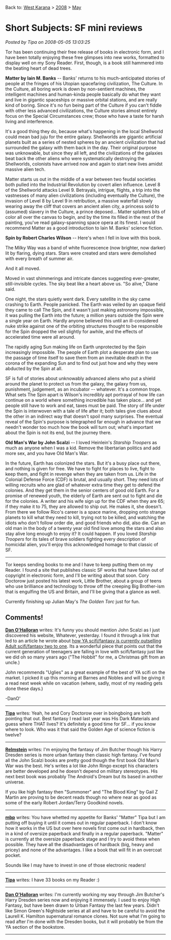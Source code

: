 Back to: [West Karana](/posts/westkarana.md) > [2008](/posts/2008/westkarana.md) > [May](./westkarana.md)
# Short Subjects: SF mini reviews

*Posted by Tipa on 2008-05-05 13:03:25*

Tor has been continuing their free release of books in electronic form, and I have been totally enjoying these free glimpses into new works, formatted to display well on my Sony Reader. First, though, is a book still hammered into the beating heart of dead trees.

**Matter by Iain M. Banks** -- Banks' returns to his much-anticipated stories of people at the fringes of his Utopian spacefaring civilization, The Culture. In the Culture, all boring work is down by non-sentient machines, the intelligent machines and human-kinda people basically do what they want and live in gigantic spaceships or massive orbital stations, and are really kind of boring. Since it's no fun being part of the Culture if you can't fiddle with other less advanced civilizations, the Culture stories almost entirely focus on the Special Circumstances crew; those who have a taste for harsh living and interference.

It's a good thing they do, because what's happening in the local Shellworld could mean bad juju for the entire galaxy. Shellworlds are gigantic artificial planets built as a series of nested spheres by an ancient civilization that had surrounded the galaxy with them back in the day. Their original purpose was unknowable, but since they all left, and the civilizations of the galaxies beat back the other aliens who were systematically destroying the Shellworlds, colonists have arrived now and again to start new lives amidst massive alien tech.

Matter starts us out in the middle of a war between two feudal societies both pulled into the Industrial Revolution by covert alien influence. Level 8 of the Shellworld attacks Level 9. Betrayals, intrigue, flights, a trip into the vastnesses of many alien civilizations (including eventually the Culture), the invasion of Level 8 by Level 9 in retribution, a massive waterfall slowly wearing away the cliff that covers an ancient alien city, a princess sold to (assumed) slavery in the Culture, a prince deposed... Matter splatters bits of color all over the canvas to begin, and by the time its filled in the rest of the painting, you've read galaxy-spanning space opera at its finest. I would recommend Matter as a good introduction to Iain M. Banks' science fiction.

**Spin by Robert Charles Wilson** -- Here's when I fell in love with this book.


> 
The Milky Way was a band of white fluorescence (now brighter, now darker) lit by flaring, dying stars. Stars were created and stars were demolished with every breath of summer air.

And it all moved.

Moved in vast shimmerings and intricate dances suggesting ever-greater, still-invisible cycles. The sky beat like a heart above us. "So alive," Diane said.



One night, the stars quietly went dark. Every satellite in the sky came crashing to Earth. People panicked. The Earth was veiled by an opaque field they came to call The Spin, and it wasn't just making astronomy impossible, it was pulling the Earth into the future; a million years outside the Spin were a single year on Earth. Hardly anyone believed this until an ill-considered nuke strike against one of the orbiting structures thought to be responsible for the Spin dropped the veil slightly for awhile, and the effects of accelerated time were all around.

The rapidly aging Sun making life on Earth unprotected by the Spin increasingly impossible. The people of Earth plot a desperate plan to use the passage of time itself to save them from an inevitable death in the corona of the expanding Sun and to find out just how and why they were abducted by the Spin at all.

SF is full of stories about unknowably advanced aliens who put a shield around the planet to protect us from the galaxy, the galaxy from us, punishment, judgement, as an incubator -- whatever. It's a common trope. What sets The Spin apart is Wilson's incredibly apt portrayal of how life can continue on a world where something incredible has taken place... and yet people still have to work and eat, taxes must be paid. The story of life under the Spin is interwoven with a tale of life after it; both tales give clues about the other in an indirect way that doesn't spoil many surprises. The eventual reveal of the Spin's purpose is telegraphed far enough in advance that we needn't wonder too much how the book will turn out; what's important about the Spin is not its end, but the journey there.

**Old Man's War by John Scalzi** -- I loved Heinlein's *Starship Troopers* as much as anyone when I was a kid. Remove the libertarian politics and add more sex, and you have Old Man's War.

In the future, Earth has colonized the stars. But it's a busy place out there, and nothing is given for free. We have to fight for places to live, fight to keep them, and fight in revenge when they are taken from us. Life in the Colonial Defense Force (CDF) is brutal, and usually short. They need lots of willing recruits who are glad of whatever extra time they get to defend the colonies. And they get them in the senior centers of good old Earth. For a promise of renewed youth, the elderly of Earth are sent out to fight and die for the colonies. A writer and his wife sign up for the CDF when they are 65; if they make it to 75, they are allowed to ship out. He makes it, she doesn't. From there we follow Rico's career is a space marine, dropping onto strange planets to kill what they need to kill, trying not to be killed, and watching the idiots who don't follow order die, and good friends who did, also die. Can an old man in the body of a twenty year old find love among the stars and also stay alive long enough to enjoy it? It could happen. If you loved *Starship Troopers* for its tales of brave soldiers fighting every description of homicidal alien, you'll enjoy this acknowledged homage to that classic of SF. 

---

Tor keeps sending books to me and I have to keep putting them on my Reader. I found a site that publishes classic SF works that have fallen out of copyright in electronic form, and I'll be writing about that soon. Cory Doctorow just posted his latest work, Little Brother, about a group of teens who use brilliance and technology to throw off the creeping Big Brother-ism that is engulfing the US and Britain, and I'll be giving that a glance as well.

Currently finishing up Julian May's *The Golden Torc* just for fun.

## Comments!

**[Dan O'Halloran](http://danomatic.com)** writes: It's funny you should mention John Scalzi as I just discovered his website, Whatever, yesterday. I found it through a link that led to an article he wrote about [how YA scifi/fantasy is currently outselling Adult scifi/fantasy two to one](http://scalzi.com/whatever/?p=702). Its a wonderful piece that points out that the current generation of teenagers are falling in love with scifi/fantasy just like we did oh so many years ago ("The Hobbit" for me, a Christmas gift from an uncle.) 

John recommends "Uglies" as a great example of the best of YA scifi on the market. I picked it up this morning at Barnes and Nobles and will be giving it a read next week while on vacation (where, sadly, most of my reading gets done these days.)

-DanO'

---

**[Tipa](https://chasingdings.com)** writes: Yeah, he and Cory Doctorow over in boingboing are both pointing that out. Best fantasy I read last year was His Dark Materials and guess where THAT lives? It's definitely a good time for SF... if you know where to look. Who was it that said the Golden Age of science fiction is twelve?

---

**[Relmstein](http://relmstein.blogspot.com)** writes: I'm enjoying the fantasy of Jim Butcher though his Harry Dresden series is more urban fantasy then classic high fantasy. I've found all the John Scalzi books are pretty good though the first book Old Man's War was the best. He's writes a lot like John Ringo except his characters are better developed and he doesn't depend on military stereotypes. His next best book was probably The Android's Dream but its based in another universe. 

If you like high fantasy then "Summoner" and "The Blood King" by Gail Z Martin are proving to be decent reads though no where near as good as some of the early Robert Jordan/Terry Goodkind novels.

---

**[mbp](http://www.mindbendingpuzzles.blogspot.com)** writes: You have whetted my appetite for Banks' "Matter" Tipa but I am putting off buying it until it comes out in regular paperback. I don't know how it works in the US but over here novels first come out in hardback, then in a kind of oversize paperback and finally in a regular paperback. "Matter" is currently at the oversize paperback stage and I try to avoid these when possible. They have all the disadvantages of hardback (big, heavy and pricey) and none of the advantages. I like a book that will fit in an overcoat pocket. 

Sounds like I may have to invest in one of those electronic readers!

---

**[Tipa](https://chasingdings.com)** writes: I have 33 books on my Reader :)

---

**[Dan O'Halloran](http://danomatic.com)** writes: I'm currently working my way through Jim Butcher's Harry Dresden series now and enjoying it immensely. I used to enjoy High Fantasy, but have been drawn to Urban Fantasy the last few years. Didn't like Simon Green's Nightside series at all and have to be careful to avoid the Laurell K. Hamilton supernatural romance clones. Not sure what I'm going to read after I'm done with the Dresden books, but it will probably be from the YA section of the bookstore.

---

